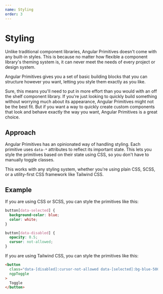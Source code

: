 ```yaml
---
name: Styling
order: 3
---
```


# Styling

Unlike traditional component libraries, Angular Primitives doesn't come with any built-in styles. This is because no matter how flexible a component library's theming system is, it can never meet the needs of every project or design system.

Angular Primitives gives you a set of basic building blocks that you can structure however you want, letting you style them exactly as you like.

Sure, this means you'll need to put in more effort than you would with an off the shelf component library. If you're just looking to quickly build something without worrying much about its appearance, Angular Primitives might not be the best fit. But if you want a way to quickly create custom components that look and behave exactly the way you want, Angular Primitives is a great choice.

## Approach

Angular Primitives has an opinionated way of handling styling. Each primitive uses `data-*` attributes to reflect its important state. This lets you style the primitives based on their state using CSS, so you don't have to manually toggle classes.

This works with any styling system, whether you're using plain CSS, SCSS, or a utility-first CSS framework like Tailwind CSS.

## Example

If you are using CSS or SCSS, you can style the primitives like this:

```scss
button[data-selected] {
  background-color: blue;
  color: white;
}

button[data-disabled] {
  opacity: 0.5;
  cursor: not-allowed;
}
```

If you are using Tailwind CSS, you can style the primitives like this:

```html
<button
  class="data-[disabled]:cursor-not-allowed data-[selected]:bg-blue-500 data-[selected]:text-white data-[disabled]:opacity-50"
  ngpToggle
>
  Toggle
</button>
```
